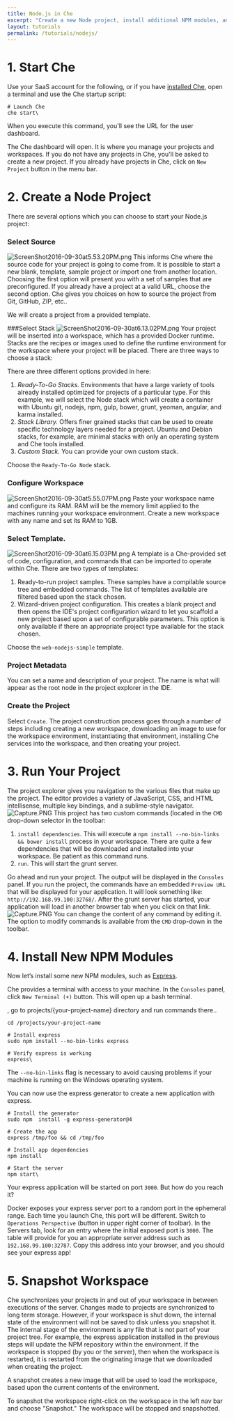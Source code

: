 ```yaml
---
title: Node.js in Che
excerpt: "Create a new Node project, install additional NPM modules, and save as a snapshot"
layout: tutorials
permalink: /tutorials/nodejs/
---
```

# 1. Start Che  
Use your SaaS account for the following, or if you have [installed Che](https://eclipse-che.readme.io/v5.0/docs/che-getting-started), open a terminal and use the Che startup script:
```smarty  
# Launch Che
che start\
```
When you execute this command, you'll see the URL for the user dashboard.

The Che dashboard will open. It is where you manage your projects and workspaces. If you do not have any projects in Che, you'll be asked to create a new project.  If you already have projects in Che, click on `New Project` button in the menu bar.
# 2. Create a Node Project  
There are several options which you can choose to start your Node.js project:

### Select Source
![ScreenShot2016-09-30at5.53.20PM.png](../../docs/imgs/ScreenShot2016-09-30at5.53.20PM.png)
This informs Che where the source code for your project is going to come from. It is possible to start a new blank, template, sample project or import one from another location. Choosing the first option will present you with a set of samples that are preconfigured. If you already have a project at a valid URL, choose the second option.  Che gives you choices on how to source the project from Git, GitHub, ZIP, etc..

We will create a project from a provided template.

###Select Stack
![ScreenShot2016-09-30at6.13.02PM.png](../../docs/imgs/ScreenShot2016-09-30at6.13.02PM.png)
Your project will be inserted into a workspace, which has a provided Docker runtime. Stacks are the recipes or images used to define the runtime environment for the workspace where your project will be placed. There are three ways to choose a stack:

There are three different options provided in here:
1. *Ready-To-Go Stacks.* Environments that have a large variety of tools already installed optimized for projects of a particular type. For this example, we will select the Node stack which will create a container with Ubuntu git, nodejs, npm, gulp, bower, grunt, yeoman, angular, and karma installed.
2. *Stack Library.* Offers finer grained stacks that can be used to create specific technology layers needed for a project. Ubuntu and Debian stacks, for example, are minimal stacks with only an operating system and Che tools installed.
3. *Custom Stack.* You can provide your own custom stack.

Choose the `Ready-To-Go Node` stack.

### Configure Workspace
![ScreenShot2016-09-30at5.55.07PM.png](../../docs/imgs/ScreenShot2016-09-30at5.55.07PM.png)
Paste your workspace name and configure its RAM. RAM will be the memory limit applied to the machines running your workspace environment. Create a new workspace with any name and set its RAM to 1GB.

### Select Template.
![ScreenShot2016-09-30at6.15.03PM.png](../../docs/imgs/ScreenShot2016-09-30at6.15.03PM.png)
A template is a Che-provided set of code, configuration, and commands that can be imported to operate within Che. There are two types of templates:
1. Ready-to-run project samples. These samples have a compilable source tree and embedded commands. The list of templates available are filtered based upon the stack chosen.
2. Wizard-driven project configuration. This creates a blank project and then opens the IDE's project configuration wizard to let you scaffold a new project based upon a set of configurable parameters. This option is only available if there an appropriate project type available for the stack chosen.

Choose the `web-nodejs-simple` template.

### Project Metadata
You can set a name and description of your project. The name is what will appear as the root node in the project explorer in the IDE.

### Create the Project

Select `Create`.  The project construction process goes through a number of steps including creating a new workspace, downloading an image to use for the workspace environment, instantiating that environment, installing Che services into the workspace, and then creating your project.
# 3. Run Your Project  
The project explorer gives you navigation to the various files that make up the project. The editor provides a variety of JavaScript, CSS, and HTML intellisense, multiple key bindings, and a sublime-style navigator.
![Capture.PNG](../../docs/imgs/Capture.PNG)
This project has two custom commands (located in the `CMD` drop-down selector in the toolbar:
1. `install dependencies`. This will execute a `npm install --no-bin-links && bower install` process in your workspace. There are quite a few dependencies that will be downloaded and installed into your workspace. Be patient as this command runs.
2. `run`. This will start the grunt server.

Go ahead and run your project. The output will be displayed in the `Consoles` panel. If you run the project, the commands have an embedded `Preview URL` that will be displayed for your application. It will look something like: `http://192.168.99.100:32768/`. After the grunt server has started, your application will load in another browser tab when you click on that link.
![Capture.PNG](../../docs/imgs/Capture.PNG)
You can change the content of any command by editing it. The option to modify commands is available from the `CMD` drop-down in the toolbar.
# 4. Install New NPM Modules  
Now let’s install some new NPM modules, such as [Express](https://www.npmjs.com/package/express).

Che provides a terminal with access to your machine. In the `Consoles` panel, click `New Terminal (+)` button.  This will open up a bash terminal.

, go to projects/{your-project-name} directory and run commands there..
```shell  
cd /projects/your-project-name

# Install express
sudo npm install --no-bin-links express

# Verify express is working
express\
```
The `--no-bin-links` flag is necessary to avoid causing problems if your machine is running on the Windows operating system.

You can now use the express generator to create a new application with express.
```shell  
# Install the generator
sudo npm  install -g express-generator@4

# Create the app
express /tmp/foo && cd /tmp/foo

# Install app dependencies
npm install

# Start the server
npm start\
```
Your express application will be started on port `3000`. But how do you reach it?

Docker exposes your express server port to a random port in the ephemeral range. Each time you launch Che, this port will be different. Switch to `Operations Perspective` (button in upper right corner of toolbar). In the Servers tab, look for an entry where the initial exposed port is `3000`.  The table will provide for you an appropriate server address such as `192.168.99.100:32787`. Copy this address into your browser, and you should see your express app!
# 5. Snapshot Workspace  
Che synchronizes your projects in and out of your workspace in between executions of the server. Changes made to projects are synchronized to long term storage. However, if your workspace is shut down, the internal state of the environment will not be saved to disk unless you snapshot it. The internal stage of the environment is any file that is not part of your project tree. For example, the express application installed in the previous steps will update the NPM repository within the environment. If the workspace is stopped (by you or the server), then when the workspace is restarted, it is restarted from the originating image that we downloaded when creating the project.

A snapshot creates a new image that will be used to load the workspace, based upon the current contents of the environment.

To snapshot the workspace right-click on the workspace in the left nav bar and choose "Snapshot."  The workspace will be stopped and snapshotted.
